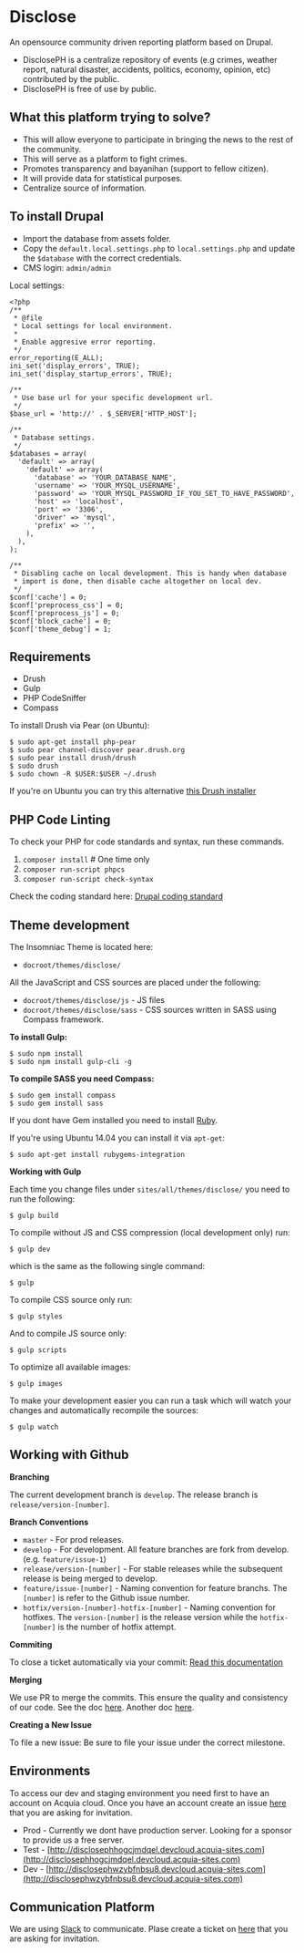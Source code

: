 Disclose
========
An opensource community driven reporting platform based on Drupal.

* DisclosePH is a centralize repository of events (e.g crimes, weather report, natural disaster, accidents, politics, economy, opinion, etc) contributed by the public.
* DisclosePH is free of use by public.

## What this platform trying to solve?
* This will allow everyone to participate in bringing the news to the rest of the community.
* This will serve as a platform to fight crimes.
* Promotes transparency and bayanihan (support to fellow citizen).
* It will provide data for statistical purposes.
* Centralize source of information.

## To install Drupal
* Import the database from assets folder.
* Copy the `default.local.settings.php` to `local.settings.php` and update the
`$database` with the correct credentials.
* CMS login: `admin/admin`

Local settings:
```
<?php
/**
 * @file
 * Local settings for local environment.
 *
 * Enable aggresive error reporting.
 */
error_reporting(E_ALL);
ini_set('display_errors', TRUE);
ini_set('display_startup_errors', TRUE);

/**
 * Use base url for your specific development url.
 */
$base_url = 'http://' . $_SERVER['HTTP_HOST'];

/**
 * Database settings.
 */
$databases = array(
  'default' => array(
    'default' => array(
      'database' => 'YOUR_DATABASE_NAME',
      'username' => 'YOUR_MYSQL_USERNAME',
      'password' => 'YOUR_MYSQL_PASSWORD_IF_YOU_SET_TO_HAVE_PASSWORD',
      'host' => 'localhost',
      'port' => '3306',
      'driver' => 'mysql',
      'prefix' => '',
    ),
  ),
);

/**
 * Disabling cache on local development. This is handy when database
 * import is done, then disable cache altogether on local dev.
 */
$conf['cache'] = 0;
$conf['preprocess_css'] = 0;
$conf['preprocess_js'] = 0;
$conf['block_cache'] = 0;
$conf['theme_debug'] = 1;
```

## Requirements
* Drush
* Gulp
* PHP CodeSniffer
* Compass

To install Drush via Pear (on Ubuntu):
```
$ sudo apt-get install php-pear
$ sudo pear channel-discover pear.drush.org
$ sudo pear install drush/drush
$ sudo drush
$ sudo chown -R $USER:$USER ~/.drush
```

If you're on Ubuntu you can try this alternative [this Drush installer](https://github.com/geraldvillorente/drush-installer)

## PHP Code Linting
To check your PHP for code standards and syntax, run these commands.

1. `composer install` # One time only
1. `composer run-script phpcs`
1. `composer run-script check-syntax`

Check the coding standard here: [Drupal coding standard](https://github.com/VielSoft/disclose.ph/blob/develop/coding_standard.md)

## Theme development
The Insomniac Theme is located here:

* `docroot/themes/disclose/`

All the JavaScript and CSS sources are placed under the following:

* `docroot/themes/disclose/js` - JS files
* `docroot/themes/disclose/sass` - CSS sources written in SASS using Compass framework.

**To install Gulp:**
```
$ sudo npm install
$ sudo npm install gulp-cli -g
```

**To compile SASS you need Compass:**
```
$ sudo gem install compass
$ sudo gem install sass
```

If you dont have Gem installed you need to install [Ruby](https://www.ruby-lang.org/en/installation/).

If you're using Ubuntu 14.04 you can install it via `apt-get`:
```
$ sudo apt-get install rubygems-integration
```

**Working with Gulp**

Each time you change files under `sites/all/themes/disclose/` you need to run the following:
```
$ gulp build
```

To compile without JS and CSS compression (local development only) run:
```
$ gulp dev
```

which is the same as the following single command:
```
$ gulp
```

To compile CSS source only run:
```
$ gulp styles
```

And to compile JS source only:
```
$ gulp scripts
```

To optimize all available images:
```
$ gulp images
```

To make your development easier you can run a task which will watch your changes and automatically recompile the sources:
```
$ gulp watch
```

## Working with Github

**Branching**

The current development branch is `develop`.
The release branch is `release/version-[number]`.

**Branch Conventions**

* `master` - For prod releases.
* `develop` - For development. All feature branches are fork from develop. (e.g. `feature/issue-1`)
* `release/version-[number]` - For stable releases while the subsequent release is being merged to develop.
* `feature/issue-[number]` - Naming convention for feature branchs. The `[number]` is refer to the Github issue number.
* `hotfix/version-[number]-hotfix-[number]` - Naming convention for hotfixes. The `version-[number]` is the release version while the `hotfix-[number]` is the number of hotfix attempt.

**Commiting**

To close a ticket automatically via your commit:
[Read this documentation](https://help.github.com/articles/closing-issues-via-commit-messages/)

**Merging**

We use PR to merge the commits. This ensure the quality and consistency of our code. See the doc [here](https://help.github.com/articles/creating-a-pull-request/).
Another doc [here](https://help.github.com/articles/using-pull-requests/).

**Creating a New Issue**

To file a new issue:
Be sure to file your issue under the correct milestone.

## Environments

To access our dev and staging environment you need first to have an account on Acquia cloud. Once you have an account create an issue [here](https://github.com/VielSoft/disclose.ph/milestones/Contributing) that you are asking for invitation.

* Prod - Currently we dont have production server. Looking for a sponsor to provide us a free server.
* Test - [http://disclosephhogcjmdqel.devcloud.acquia-sites.com](http://disclosephhogcjmdqel.devcloud.acquia-sites.com)
* Dev  - [http://disclosephwzybfnbsu8.devcloud.acquia-sites.com](http://disclosephwzybfnbsu8.devcloud.acquia-sites.com)

## Communication Platform

We are using [Slack](https://disclose.slack.com) to communicate. Plase create a ticket on [here](https://github.com/VielSoft/disclose.ph/issues) that you are asking for invitation.
